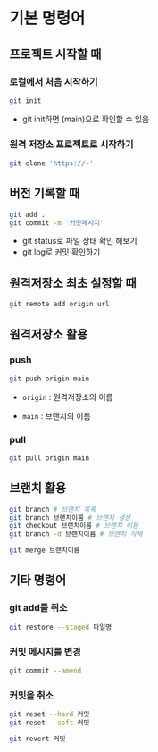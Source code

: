 # 기본 명령어

## 프로젝트 시작할 때 

### 로컬에서 처음 시작하기

```bash
git init
```
* git init하면 (main)으로 확인할 수 있음

### 원격 저장소 프로젝트로 시작하기

```bash
git clone 'https://~'
```

## 버전 기록할 때

```bash
git add .
git commit -m '커밋메시지'
```

* git status로 파일 상태 확인 해보기 
* git log로 커밋 확인하기

## 원격저장소 최초 설정할 때

```bash
git remote add origin url
```

## 원격저장소 활용

### push

```bash
git push origin main
```

- `origin` : 원격저장소의 이름

- `main` : 브랜치의 이름

### pull

```bash
git pull origin main
```

## 브랜치 활용

```bash
git branch # 브랜치 목록
git branch 브랜치이름 # 브랜치 생성
git checkout 브랜치이름 # 브랜치 이동
git branch -d 브랜치이름 # 브랜치 삭제
```

```bash
git merge 브랜치이름
```

## 기타 명령어

### git add를 취소

```bash
git restore --staged 파일명
```

### 커밋 메시지를 변경

```bash
git commit --amend
```

### 커밋을 취소 

```bash
git reset --hard 커밋
git reset --soft 커밋
```

```bash
git revert 커밋
```